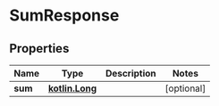 # SumResponse

## Properties
Name | Type | Description | Notes
------------ | ------------- | ------------- | -------------
**sum** | [**kotlin.Long**](.md) |  |  [optional]
